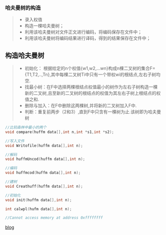 ### 哈夫曼树的构造

> * 录入权值
> * 构造一棵哈夫曼树；
> * 利用该哈夫曼树对文件正文进行编码，将编码保存在文件中；
> * 利用该哈夫曼树将编码结果进行译码，得到的结果保存在文件中；


## 构造哈夫曼树
> * 初始化： 根据给定的n个权值{w1,w2,…wn}构成n棵二叉树的集合F={T1,T2,..,Tn},其中每棵二叉树Ti中只有一个带权wi的根结点,左右子树均空.
> * 找最小树：在F中选择两棵根结点权值最小的树作为左右子树构造一棵新的二叉树,且至新的二叉树的根结点的权值为其左右子树上根结点的权值之和.
> * 删除与加入：在F中删除这两棵树,并将新的二叉树加入F中.
> * 判断：重复前两步（2和3）,直到F中只含有一棵树为止.该树即为哈夫曼树



```c
//比较森林中最小的两个
void compare(huffm data[],int n,int *s1,int *s2);

//写入文件
void Writofile(huffm data[],int n);

//解码
void huffmUncod(huffm data[],int n);

//编码
void huffmcod(huffm data[],int n);

//建树
void Creathuff(huffm data[],int n);

//初始化
void init(huffm data[],int n);

int calwpl(hufm data[],int n);

//Cannot access memory at address 0xffffffff
```
[blog][1]





[1]: http://blog.zxh326.cn

